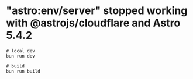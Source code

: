 # "astro:env/server" stopped working with @astrojs/cloudflare and Astro 5.4.2

```shell
# local dev
bun run dev

# build
bun run build
```
